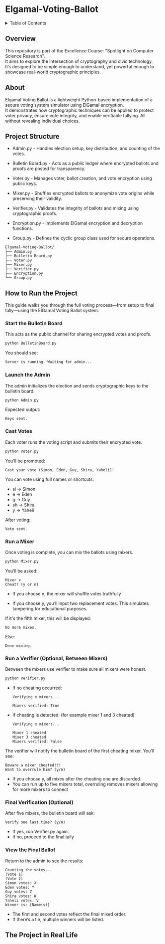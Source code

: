 # Elgamal-Voting-Ballot

<!-- TABLE OF CONTENTS -->
<details>
  <summary>Table of Contents</summary>
  <ol>
    <li><a href="#overview">Overview</a></li>
    <li><a href="#about">About</a></li>
    <li><a href="#project-structure">Project Structure</a></li>
    <li>
      <details>
        <summary><a href="#how-to-run-the-project">How to Run the Project</a></summary>
        <ul>
            <li><a href="#start-the-bulletin-board">Start the Bulletin Board</a></li>
            <li><a href="#launch-the-admin">Launch the Admin</a></li>
            <li><a href="#cast-votes">Cast Votes</a></li>
            <li><a href="#run-a-mixer">Run a Mixer</a></li>
            <li><a href="#run-a-verifier-optional-between-mixers">Run a Verifier</a></li>
            <li><a href="#final-verification-optional">Final Verification</a></li>
            <li><a href="#view-the-final-ballot">View the Final Ballot</a></li>
        </ul>
      </details>
    </li>
    <li><a href="#the-project-in-real-life ">The Project in Real Life </a></li>
  </ol>
</details>


## Overview
This repository is part of the Excellence Course: "Spotlight on Computer Science Research".\
It aims to explore the intersection of cryptography and civic technology.\
It’s designed to be simple enough to understand, yet powerful enough to showcase real-world cryptographic principles.

## About
Elgamal Voting Ballot is a lightweight Python-based implementation of a secure voting system simulator using ElGamal encryption.\
It demonstrates how cryptographic techniques can be applied to protect voter privacy, ensure vote integrity, and enable verifiable tallying. All without revealing individual choices.

## Project Structure
- Admin.py - Handles election setup, key distribution, and counting of the votes.
- Bulletin Board.py - Acts as a public ledger where encrypted ballots and proofs are posted for transparency.
- Voter.py - Manages voter, ballot creation, and vote encryption using public keys.
- Mixer.py - Shuffles encrypted ballots to anonymize vote origins while preserving their validity.
- Verifier.py - Validates the integrity of ballots and mixing using cryptographic proofs.
  
- Encryption.py - Implements ElGamal encryption and decryption functions.
- Group.py - Defines the cyclic group class used for secure operations.

```
Elgamal-Voting-Ballot/
├── Admin.py
├── Bulletin Board.py
├── Voter.py
├── Mixer.py
├── Verifier.py
├── Encryption.py
└── Group.py
```

## How to Run the Project

This guide walks you through the full voting process—from setup to final tally—using the ElGamal Voting Ballot system.

### Start the Bulletin Board
This acts as the public channel for sharing encrypted votes and proofs.
```bash
python BulletinBoard.py
```
You should see:
```bash
Server is running. Waiting for admin...
```
### Launch the Admin
The admin initializes the election and sends cryptographic keys to the bulletin board.

```bash
python Admin.py
```
Expected output:
```
Keys sent.
```

### Cast Votes
Each voter runs the voting script and submits their encrypted vote.

```bash
python Voter.py
```
You’ll be prompted:
```
Cast your vote (Simon, Eden, Guy, Shira, Yaheli):
```

You can vote using full names or shortcuts:
- si → Simon
- e → Eden
- g → Guy
- sh → Shira
- y → Yaheli
  
After voting:
```
Vote sent.
```


### Run a Mixer
Once voting is complete, you can mix the ballots using mixers.
```bash
python Mixer.py
```
You’ll be asked:
```
Mixer x
Cheat? (y or n)
```
- If you choose n, the mixer will shuffle votes truthfully
    
- If you choose y, you’ll input two replacement votes. This simulates tampering for educational purposes.

If it's the fifth mixer, this will be displayed:
```
No more mixes.
```
Else:
```
Done mixing.
```
### Run a Verifier (Optional, Between Mixers)
Between the mixers use verifier to make sure all mixers were honest.

```bash
python Verifier.py
```
- If no cheating occurred:
  ```
  Verifying x mixers...
  
  Mixers verified: True
  ```
- If cheating is detected: (for example mixer 1 and 3 cheated)
  ```
  Verifying x mixers...
  
  Mixer 1 cheated
  Mixer 3 cheated
  Mixers verified: False
  ```
The verifier will notify the bulletin board of the first cheating mixer. You’ll see:
```
Beware a mixer cheated!!!
Want to overrule him? (y/n)
```
- If you choose y, all mixes after the cheating one are discarded.
- You can run up to five mixers total, overruling removes mixers allowing for more mixers to connect

### Final Verification (Optional)
After five mixers, the bulletin board will ask:
```
Verify one last time? (y/n)
```
- If yes, run Verifier.py again.
- If no, proceed to the final tally

### View the Final Ballot
Return to the admin to see the results:
```
Counting the votes...
(Vote 1)
(Vote 2)
Simon votes: X
Eden votes: Y
Guy votes: Z
Shira votes: W
Yaheli votes: V
Winner is: [Name(s)]
```
- The first and second votes reflect the final mixed order.
- If there’s a tie, multiple winners will be listed.

## The Project in Real Life 

